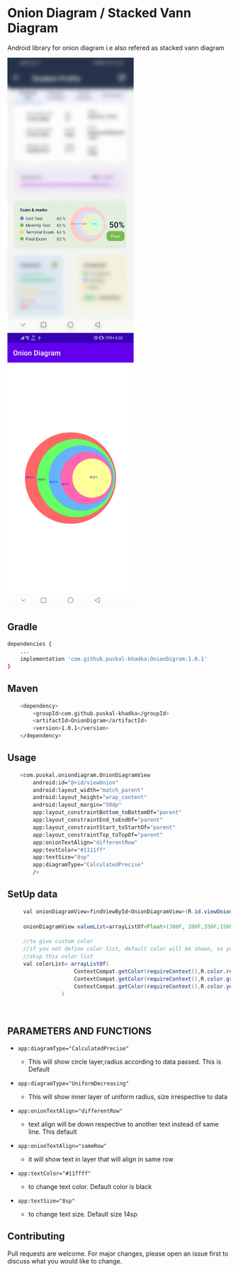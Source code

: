 # Onion Diagram / Stacked Vann Diagram

Android library for onion diagram i.e also refered as stacked vann diagram



<img src="screenshot/ss1_onion.jpg" width="285"/>         <img src="screenshot/ss2_onion.jpg" width="285"/>
## Gradle


```bash
dependencies {
    ...
    implementation 'com.github.puskal-khadka:OnionDigram:1.0.1'
}
```

## Maven

```bash 
	<dependency>
	    <groupId>com.github.puskal-khadka</groupId>
	    <artifactId>OnionDigram</artifactId>
	    <version>1.0.1</version>
	</dependency>
```


## Usage

```bash
    <com.puskal.oniondiagram.OnionDiagramView
        android:id="@+id/viewOnion"
        android:layout_width="match_parent"
        android:layout_height="wrap_content"
        android:layout_margin="50dp"
        app:layout_constraintBottom_toBottomOf="parent"
        app:layout_constraintEnd_toEndOf="parent"
        app:layout_constraintStart_toStartOf="parent"
        app:layout_constraintTop_toTopOf="parent"
        app:onionTextAlign="differentRow"
        app:textColor="#1111ff"
        app:textSize="8sp"
        app:diagramType="CalculatedPrecise"
        />

```

## SetUp data
```java
     val onionDiagramView=findViewById<OnionDiagramView>(R.id.viewOnion)

     onionDiagramView.valueList=arrayListOf<Float>(300F, 200F,350F,150F,250F)

     //to give custom color
     //if you not define color list, default color will be shown, so you can
     //skip this color list
     val colorList= arrayListOf(
                     ContextCompat.getColor(requireContext(),R.color.red),
                     ContextCompat.getColor(requireContext(),R.color.green),
                     ContextCompat.getColor(requireContext(),R.color.yellow),
                 )
      
      

```

## PARAMETERS AND FUNCTIONS
* ```app:diagramType="CalculatedPrecise"```
  * This will show circle layer,radius according to data passed. This is Default

* ```app:diagramType="UniformDecreasing"```
  * This will show inner layer of uniform radius, size irrespective to data

* ```app:onionTextAlign="differentRow"```
  * text align will be down respective to another text instead of same line. This 
     default

* ```app:onionTextAlign="sameRow"```
  * it will show text in layer that will align in same row

* ```app:textColor="#11ffff"```
  * to change text color. Default color is black 

* ``` app:textSize="8sp" ```
  * to change text size. Default size 14sp

       


        

        

## Contributing
Pull requests are welcome. For major changes, please open an issue first to discuss what you would like to change.
